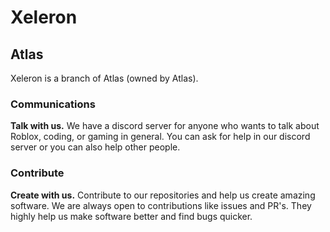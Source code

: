 # Xeleron
## Atlas

Xeleron is a branch of Atlas (owned by Atlas).

### Communications
**Talk with us.** We have a discord server for anyone who wants to talk about Roblox, coding, or gaming in general. You can ask for help in our discord server or you can also help other people.

### Contribute
**Create with us.** Contribute to our repositories and help us create amazing software. We are always open to contributions like issues and PR's. They highly help us make software better and find bugs quicker.
